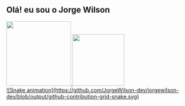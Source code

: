 ## Olá! eu sou o Jorge Wilson

<div>
  <a href="https://github.com/JorgeWilson-dev">
  <img height="170em" src="https://github-readme-stats.vercel.app/api?username=JorgeWilson-dev&show_icons=true&theme=react&include_all_commits=true&count_private=true"/>
  <img height="136em" src="https://github-readme-stats.vercel.app/api/top-langs/?username=JorgeWilson-dev&layout=compact&langs_count=7&theme=react"/>
</div>

<div>
  ![Snake animation](https://github.com/JorgeWilson-dev/jorgewilson-dev/blob/output/github-contribution-grid-snake.svg)
</div>
